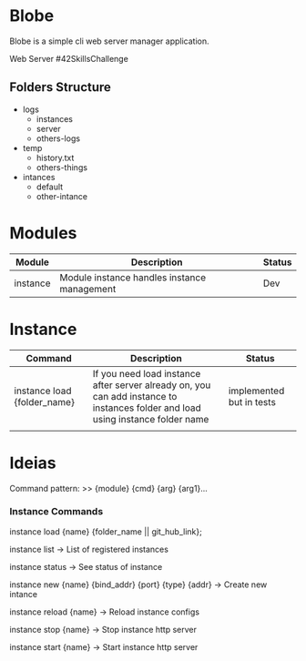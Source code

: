 # Blobe

Blobe is a simple cli web server manager application.

Web Server 
#42SkillsChallenge

## Folders Structure

- logs
    - instances
    - server
    - others-logs
- temp
    - history.txt
    - others-things
- intances
    - default
    - other-intance

    
# Modules

|   Module |            Description                      | Status |
|----------|---------------------------------------------|--------|
| instance | Module instance handles instance management | Dev    |

# Instance

|   Command |            Description                      | Status |
|----------|---------------------------------------------|--------|
| instance load {folder_name} |  If you need load instance after server already on, you can add instance to instances folder and load using instance folder name | implemented but in tests  |
| | | | 
 

# Ideias
Command pattern: >> {module} {cmd} {arg} {arg1}...

### Instance Commands

instance load {name} {folder_name || git_hub_link};

instance list -> List of registered instances

instance status -> See status of instance

instance new {name} {bind_addr} {port} {type} {addr} -> Create new intance

instance reload {name} -> Reload instance configs

instance stop {name} -> Stop instance http server

instance start {name} -> Start instance http server
